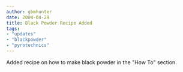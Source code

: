 ```yaml
---
author: gbmhunter
date: 2004-04-29
title: Black Powder Recipe Added
tags:
- "updates"
- "blackpowder"
- "pyrotechnics"
---
```


Added recipe on how to make black powder in the "How To" section.
